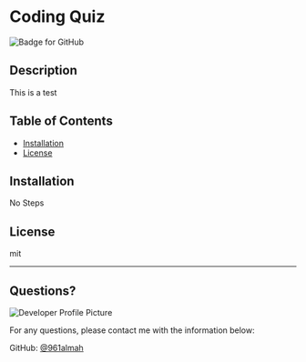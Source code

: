 # Coding Quiz
  ![Badge for GitHub](https://img.shields.io/github/languages/top/961almah/code-quiz?style=flat&logo=appveyor) 
  
  
  ## Description 
  
  
  This is a test
  ## Table of Contents
  * [Installation](#installation)
  * [License](#license)
  
  ## Installation
  
  
  No Steps
  
  ## License
  
  mit
  
  ---
  
  ## Questions?
  
  ![Developer Profile Picture](https://avatars1.githubusercontent.com/u/68722327?v=4) 
  
  For any questions, please contact me with the information below:
 
  GitHub: [@961almah](https://api.github.com/users/961almah)
  